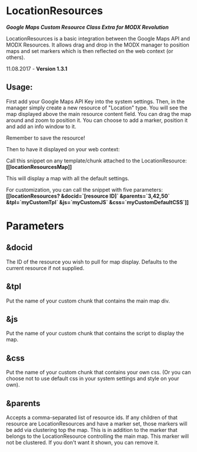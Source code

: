 LocationResources
=================
***Google Maps Custom Resource Class Extra for MODX Revolution***


LocationResources is a basic integration between the Google Maps API and MODX Resources.
It allows drag and drop in the MODX manager to position maps and set markers which is then reflected on the web context (or others).

11.08.2017 - **Version 1.3.1**

Usage:
------
First add your Google Maps API Key into the system settings.
Then, in the manager simply create a new resource of "Location" type.
You will see the map displayed above the main resource content field.
You can drag the map around and zoom to position it. 
You can choose to add a marker, position it and add an info window to it.

Remember to save the resource!

Then to have it displayed on your web context:

Call this snippet on any template/chunk attached to the LocationResource: 
**[[locationResourcesMap]]**

This will display a map with all the default settings.

For customization, you can call the snippet with five parameters:
**[[locationResources? &docid=\`[resource ID]\` &parents=\`3,42,50\` &tpl=\`myCustomTpl\` &js=\`myCustomJS\` &css=\`myCustomDefaultCSS\`]]**


Parameters
==========

&docid
------
The ID of the resource you wish to pull for map display. Defaults to the current resource if not supplied.

&tpl 
----
Put the name of your custom chunk that contains the main map div.

&js
---
Put the name of your custom chunk that contains the script to display the map.

&css
----
Put the name of your custom chunk that contains your own css. (Or you can choose not to use default css in your system settings and style on your own).

&parents
--------
Accepts a comma-separated list of resource ids. If any children of that resource are LocationResources and have a marker set, those markers will be add via clustering top the map.
This is in addition to the marker that belongs to the LocationResource controlling the main map. This marker will not be clustered. If you don't want it shown, you can remove it.

